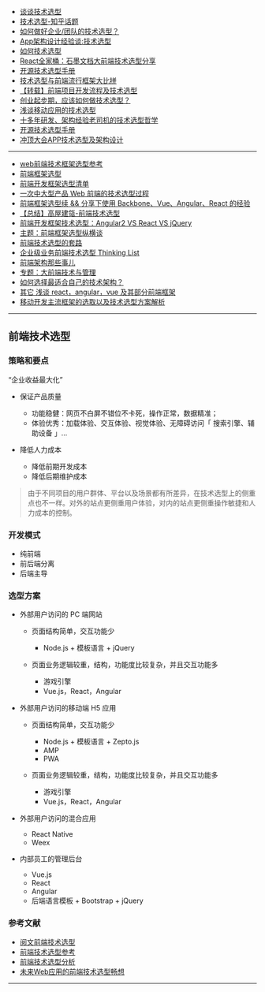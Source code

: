 - [谈谈技术选型](http://www.infoq.com/cn/news/2017/02/Technology-selection)
- [技术选型-知乎话题](https://www.zhihu.com/topic/19562404/hot)
- [如何做好企业/团队的技术选型？](http://blog.jobbole.com/1542/)
- [App架构设计经验谈:技术选型](http://android.jobbole.com/82516/)
- [如何技术选型](http://www.techug.com/post/it-depends.html)
- [React全家桶：石墨文档大前端技术选型分享](https://juejin.im/entry/59b0c0c4f265da246c4a4f3f)
- [开源技术选型手册](https://www.w3cschool.cn/oswhy/)
- [技术选型与前端流行框架大比拼](https://cnodejs.org/topic/55e9a2f19bb440e0240b2bfd)
- [【转载】前端项目开发流程及技术选型](https://blog.csdn.net/hicoldcat/article/details/53995337)
- [创业起步期，应该如何做技术选型？](http://www.10tiao.com/html/219/201703/2659599097/1.html)
- [浅谈移动应用的技术选型](https://insights.thoughtworks.cn/mobile-tech-stack/)
- [十多年研发、架构经验老司机的技术选型哲学](http://www.21ic.com/chongdian/zhenxin/2018-03-16/754289.html)
- [开源技术选型手册](https://baike.baidu.com/item/%E5%BC%80%E6%BA%90%E6%8A%80%E6%9C%AF%E9%80%89%E5%9E%8B%E6%89%8B%E5%86%8C)
- [冲顶大会APP技术选型及架构设计](http://blog.51cto.com/12240152/2057545)

---

- [web前端技术框架选型参考](https://www.cnblogs.com/BGOnline/p/6807658.html)
- [前端框架选型](http://web.jobbole.com/91594/)
- [前端开发框架选型清单](http://www.infoq.com/cn/news/2014/05/web-ui-framework)
- [一次中大型产品 Web 前端的技术选型过程](https://toutiao.io/posts/p9i0cx/preview)
- [前端框架选型续 && 分享下使用 Backbone、Vue、Angular、React 的经验](https://www.phodal.com/blog/experience-share-on-angular-vue-react-dili-frontend-framework/)
- [【总结】高屋建瓴-前端技术选型](https://www.jishux.com/plus/view-697155-1.html)
- [前端开发框架技术选型：Angular2 VS React VS jQuery](http://www.techbrood.com/zh/news/javascript/%E5%89%8D%E7%AB%AF%E5%BC%80%E5%8F%91%E6%A1%86%E6%9E%B6%E6%8A%80%E6%9C%AF%E9%80%89%E5%9E%8B%EF%BC%9Aangular2-vs-react-vs-jquery_2.html)
- [主题：前端框架选型纵横谈](http://www.iteye.com/topic/1134912)
- [前端技术选型的套路](http://www.zeromike.net/2017/02/28/%E6%8A%80%E6%9C%AF%E9%80%89%E5%9E%8B%E7%9A%84%E5%A5%97%E8%B7%AF/)
- [企业级业务前端技术选型 Thinking List](http://www.10tiao.com/html/481/201708/2653285601/1.html)
- [前端架构那些事儿](https://div.io/topic/442)
- [专题：大前端技术与管理](https://bj2017.archsummit.com/track/212)
- [如何选择最适合自己的技术架构？](http://gitbook.cn/books/598956291905e9194ea9998d/index.html)
- [其它 浅谈 react，angular，vue 及其部分前端框架](https://www.w3cvip.org/topics/93)
- [移动开发主流框架的选取以及技术选型方案解析](http://mdsa.51cto.com/art/201705/538984.htm)

---

## 前端技术选型

### 策略和要点

“企业收益最大化”

- 保证产品质量

    - 功能稳健：网页不白屏不错位不卡死，操作正常，数据精准；
    - 体验优秀：加载体验、交互体验、视觉体验、无障碍访问「 搜索引擎、辅助设备 」…

- 降低人力成本

    - 降低前期开发成本
    - 降低后期维护成本

> 由于不同项目的用户群体、平台以及场景都有所差异，在技术选型上的侧重点也不一样。对外的站点更侧重用户体验，对内的站点更侧重操作敏捷和人力成本的控制。

### 开发模式

- 纯前端
- 前后端分离
- 后端主导

### 选型方案

- 外部用户访问的 PC 端网站

    - 页面结构简单，交互功能少

        - Node.js + 模板语言 + jQuery

    - 页面业务逻辑较重，结构，功能度比较复杂，并且交互功能多

        - 游戏引擎
        - Vue.js，React，Angular

- 外部用户访问的移动端 H5 应用

    - 页面结构简单，交互功能少

        - Node.js + 模板语言 + Zepto.js
        - AMP
        - PWA

    - 页面业务逻辑较重，结构，功能度比较复杂，并且交互功能多

        - 游戏引擎
        - Vue.js，React，Angular

- 外部用户访问的混合应用

    - React Native
    - Weex

- 内部员工的管理后台

    - Vue.js
    - React
    - Angular
    - 后端语言模板 + Bootstrap + jQuery

### 参考文献

- [阅文前端技术选型](https://juejin.im/entry/5aa92cc06fb9a028c368805a)
- [前端技术选型参考](https://zhuanlan.zhihu.com/p/30305854)
- [前端技术选型分析](https://www.kancloud.cn/xiak/quanduan/280137)
- [未来Web应用的前端技术选型畅想](https://github.com/xufei/blog/issues/24)

---
